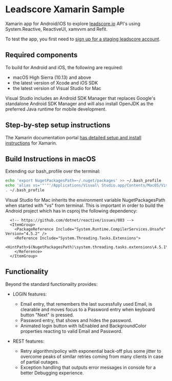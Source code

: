 # Leadscore Xamarin Sample
Xamarin app for Android/iOS to explore [leadscore.io](https://www.leadscore.io/) API's using System.Reactive, ReactiveUI, xamvvm and Refit.

To test the app, you first need to [sign up for a staging leadscore account](https://app-staging.leadscore.io/#/signup).

## Required components
To build for Android and iOS, the following are required:
* macOS High Sierra (10.13) and above
* the latest version of Xcode and iOS SDK
* the latest version of Visual Studio for Mac

Visual Studio includes an Android SDK Manager that replaces Google's standalone Android SDK Manager and will also install OpenJDK as the preferred Java runtime for mobile development.

## Step-by-step setup instructions
The Xamarin documentation portal [has detailed setup and install instructions](https://docs.microsoft.com/en-us/visualstudio/mac/installation?view=vsmac-2017) for Xamarin.

## Build Instructions in macOS
Extending our bash_profile over the terminal:
```bash
echo 'export NugetPackagesPath=~/.nuget/packages' >> ~/.bash_profile
echo 'alias vs='"'"'/Applications/Visual\ Studio.app/Contents/MacOS/VisualStudio &'"'"'' >> ~/.bash_profile
. ~/.bash_profile
```
Visual Studio for Mac inherits the environment variable NugetPackagesPath when started with "vs" from terminal.
This is important in order to build the Android project which has in csproj the following dependency:
```
  <!-- https://github.com/dotnet/reactive/issues/803 -->
  <ItemGroup>
    <PackageReference Include="System.Runtime.CompilerServices.Unsafe" Version="4.5.2" />
    <Reference Include="System.Threading.Tasks.Extensions">
      <HintPath>$(NugetPackagesPath)\system.threading.tasks.extensions\4.5.1\lib\netstandard2.0\System.Threading.Tasks.Extensions.dll</HintPath>
    </Reference>
  </ItemGroup>
  ```

## Functionality
Beyond the standard functionality provides:

* LOGIN features:
  * Email entry, that remembers the last sucessfully used Email, is clearable and moves focus to a Password entry when keyboard button "Next" is pressed.
  * Password entry, that shows and hides the password.
  * Animated login button with IsEnabled and BackgroundColor properties reacting to valid Email and Password.

* REST features:
  * Retry algorithm/policy with exponential back-off plus some jitter to overcome peaks of similar retries coming from many clients in case of partial outages.
  * Exception handling that outputs error messages in console for a better Debugging experience.